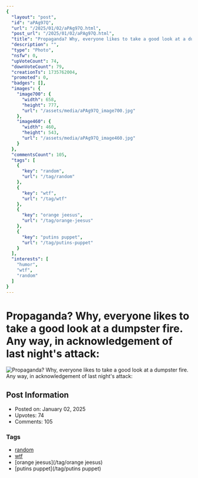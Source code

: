 ```yaml
---
{
  "layout": "post",
  "id": "aPAg97Q",
  "url": "/2025/01/02/aPAg97Q.html",
  "post_url": "/2025/01/02/aPAg97Q.html",
  "title": "Propaganda? Why, everyone likes to take a good look at a dumpster fire. Any way, in acknowledgement of last night's attack:",
  "description": "",
  "type": "Photo",
  "nsfw": 0,
  "upVoteCount": 74,
  "downVoteCount": 79,
  "creationTs": 1735762004,
  "promoted": 0,
  "badges": [],
  "images": {
    "image700": {
      "width": 658,
      "height": 777,
      "url": "/assets/media/aPAg97Q_image700.jpg"
    },
    "image460": {
      "width": 460,
      "height": 543,
      "url": "/assets/media/aPAg97Q_image460.jpg"
    }
  },
  "commentsCount": 105,
  "tags": [
    {
      "key": "random",
      "url": "/tag/random"
    },
    {
      "key": "wtf",
      "url": "/tag/wtf"
    },
    {
      "key": "orange jeesus",
      "url": "/tag/orange-jeesus"
    },
    {
      "key": "putins puppet",
      "url": "/tag/putins-puppet"
    }
  ],
  "interests": [
    "humor",
    "wtf",
    "random"
  ]
}
---
```


# Propaganda? Why, everyone likes to take a good look at a dumpster fire. Any way, in acknowledgement of last night's attack:

![Propaganda? Why, everyone likes to take a good look at a dumpster fire. Any way, in acknowledgement of last night's attack:](/assets/media/aPAg97Q_image700.jpg)

## Post Information

- Posted on: January 02, 2025
- Upvotes: 74
- Comments: 105

### Tags

- [random](/tag/random)
- [wtf](/tag/wtf)
- [orange jeesus](/tag/orange jeesus)
- [putins puppet](/tag/putins puppet)
